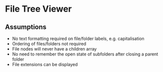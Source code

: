 # File Tree Viewer
## Assumptions
* No text formatting required on file/folder labels, e.g. capitalisation 
* Ordering of files/folders not required
* File nodes will never have a children array
* No need to remember the open state of subfolders after closing a parent folder
* File extensions can be displayed